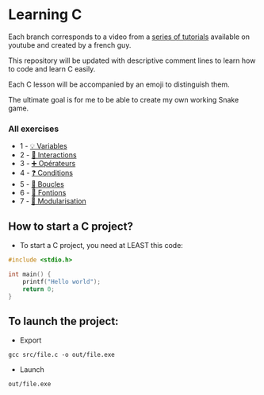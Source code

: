 # Learning C

Each branch corresponds to a video from a [series of tutorials](https://www.youtube.com/watch?v=90hGCMC3Chc&list=PLrSOXFDHBtfEh6PCE39HERGgbbaIHhy4j) 
available on youtube and created by a french guy.

This repository will be updated with descriptive comment lines
to learn how to code and learn C easily.

Each C lesson will be accompanied by an emoji to distinguish them.

The ultimate goal is for me to be able to create my own working Snake game.

### All exercises
- 1 - [💡 Variables](https://github.com/IwakiLeKiwi/C-Learning/tree/1-variables)
- 2 - [🚀 Interactions](https://github.com/IwakiLeKiwi/C-Learning/tree/2-interactions)
- 3 - [➕ Opérateurs](https://github.com/IwakiLeKiwi/C-Learning/tree/3-operateurs)
- 4 - [❓ Conditions](https://github.com/IwakiLeKiwi/C-Learning/tree/4-conditions)
- 5 - [🔁 Boucles](https://github.com/IwakiLeKiwi/C-Learning/tree/5-boucles)
- 6 - [🔧 Fontions](https://github.com/IwakiLeKiwi/C-Learning/tree/6-fonctions)
- 7 - [🧩 Modularisation](https://github.com/IwakiLeKiwi/C-Learning/tree/7-modularisation)

## How to start a C project?
- To start a C project, you need at LEAST this code:
```c
#include <stdio.h>

int main() {
    printf("Hello world");
    return 0;
}
```

## To launch the project:
- Export
```
gcc src/file.c -o out/file.exe
```

- Launch
```
out/file.exe
```